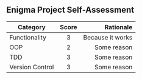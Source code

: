 ## Enigma Project Self-Assessment


| Category      | Score        | Rationale  |
| ------------- |:-------------:| -----:|
| Functionality |     3         | Because it works |
| OOP           |     2         |   Some reason|
| TDD           |     3          |    Some reason |
| Version Control|    3          |   Some reason |
